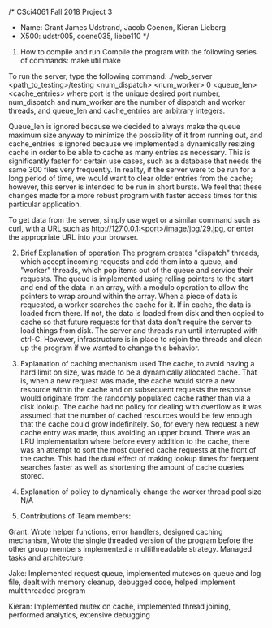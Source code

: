 /* CSci4061 Fall 2018 Project 3
* Name: Grant James Udstrand, Jacob Coenen, Kieran Lieberg
* X500: udstr005, coene035, liebe110 */

1. How to compile and run
Compile the program with the following series of commands:
make util
make

To run the server, type the following command:
./web_server <port> <path_to_testing>/testing <num_dispatch> <num_worker> 0 <queue_len> <cache_entries>
where port is the unique desired port number, num_dispatch and num_worker are
the number of dispatch and worker threads, and queue_len and cache_entries are arbitrary integers.

Queue_len is ignored because we decided to always make the queue maximum size
anyway to minimize the possibility of it from running out, and cache_entries is
ignored because we implemented a dynamically resizing cache in order to be able
to cache as many entries as necessary.  This is significantly faster for certain
use cases, such as a database that needs the same 300 files very frequently.  In
reality, if the server were to be run for a long period of time, we would want
to clear older entries from the cache; however, this server is intended to be
run in short bursts.  We feel that these changes made for a more robust program
with faster access times for this particular application.

To get data from the server, simply use wget or a similar command such as curl,
with a URL such as http://127.0.0.1:<port>/image/jpg/29.jpg, or enter the
appropriate URL into your browser.

2. Brief Explanation of operation
The program creates "dispatch" threads, which accept incoming requests and add
them into a queue, and "worker" threads, which pop items out of the queue and
service their requests.  The queue is implemented using rolling pointers to the
start and end of the data in an array, with a modulo operation to allow the
pointers to wrap around within the array.  When a piece of data is requested, a
worker searches the cache for it.  If in cache, the data is loaded from there.
If not, the data is loaded from disk and then copied to cache so that future
requests for that data don't require the server to load things from disk.  The
server and threads run until interrupted with ctrl-C.  However, infrastructure
is in place to rejoin the threads and clean up the program if we wanted to
change this behavior.

3. Explanation of caching mechanism used
The cache, to avoid having a hard limit on size, was made to be a dynamically allocated cache. That is,
when a new request was made, the cache would store a new resource within the cache and on subsequent requests
the response would originate from the randomly populated cache rather than via a disk lookup. The cache had no
policy for dealing with overflow as it was assumed that the number of cached resources would be few enough that the
cache could grow indefinitely. So, for every new request a new cache entry was made, thus avoiding an upper bound.
There was an LRU implementation where before every addition to the cache, there was an attempt to sort the most queried
cache requests at the front of the cache. This had the dual effect of making lookup times for frequent searches
faster as well as shortening the amount of cache queries stored. 

4. Explanation of policy to dynamically change the worker thread pool size
N/A

5. Contributions of Team members:

Grant: Wrote helper functions, error handlers,
designed caching mechanism, Wrote the single threaded version of the program before the
other group members implemented a multithreadable strategy. Managed tasks and architecture.

Jake: Implemented request queue, implemented mutexes on queue and log file,
dealt with memory cleanup, debugged code, helped implement multithreaded program

Kieran: Implemented mutex on cache, implemented thread joining, performed
analytics, extensive debugging
